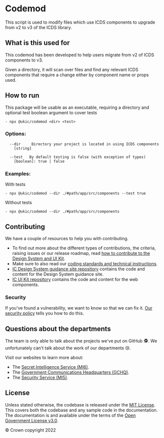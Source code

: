 # Codemod

This script is used to modify files which use ICDS components to upgrade from v2 to v3 of the ICDS library.

## What is this used for

This codemod has been developed to help users migrate from v2 of ICDS components to v3. 

Given a directory, it will scan over files and find any relevant ICDS components that require a change either by component name or props used.

## How to run


This package will be usable as an executable, requiring a directory and optional test boolean argument to cover tests 

```console
- npx @ukic/codemod <dir> <test>
```

### Options:

```console
  --dir     Directory your project is located in using ICDS components
    [string]
```
```console
  --test   By default testing is false (with exception of types)
    [boolean]: true | false                                            
```

### Examples:
With tests
```console
- npx @ukic/codemod --dir ./#path/app/src/components --test true
```
Without tests
```console
- npx @ukic/codemod --dir ./#path/app/src/components
```

## Contributing

We have a couple of resources to help you with contributing.

- To find out more about the different types of contributions, the criteria, raising issues or our release roadmap, read [how to contribute to the Design System and UI Kit](https://design.sis.gov.uk/community/contribute).
- Make sure to also read our [coding standards and technical instructions](https://github.com/mi6/ic-ui-kit/blob/main/CONTRIBUTING.md).
- [IC Design System guidance site repository](https://github.com/mi6/ic-design-system) contains the code and content for the Design System guidance site.
- [IC UI Kit repository](https://github.com/mi6/ic-ui-kit) contains the code and content for the web components.

### Security

If you've found a vulnerability, we want to know so that we can fix it. [Our security policy](https://github.com/mi6/ic-ui-kit/blob/main/SECURITY.md) tells you how to do this.

## Questions about the departments

The team is only able to talk about the projects we've put on GitHub 🕵️. We unfortunately can't talk about the work of our departments 😢.

Visit our websites to learn more about:

- The [Secret Intelligence Service (MI6)](https://www.sis.gov.uk).
- The [Government Communications Headquarters (GCHQ)](https://www.gchq.gov.uk).
- The [Security Service (MI5)](https://www.mi5.gov.uk).


## License

Unless stated otherwise, the codebase is released under the [MIT License](https://opensource.org/licenses/MIT). This covers both the codebase and any sample code in the documentation. The documentation is and available under the terms of the [Open Government License v3.0](https://www.nationalarchives.gov.uk/doc/open-government-licence/version/3/).

© Crown copyright 2022